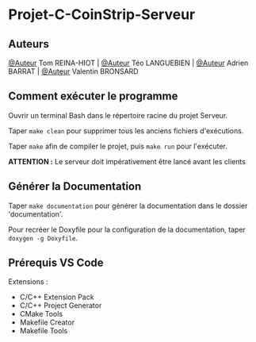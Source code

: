 # Projet-C-CoinStrip-Serveur

## [](#auteur)Auteurs

[@Auteur](/author  "Pavel") Tom REINA-HIOT | [@Auteur](/author  "Pavel") Téo LANGUEBIEN | [@Auteur](/author  "Pavel") Adrien BARRAT | [@Auteur](/author  "Pavel") Valentin BRONSARD

## [](#comment-executer)Comment exécuter le programme

Ouvrir un terminal Bash dans le répertoire racine du projet Serveur.

Taper `make clean` pour supprimer tous les anciens fichiers d'exécutions.

Taper `make` afin de compiler le projet, puis `make run` pour l'exécuter.

**ATTENTION :** Le serveur doit impérativement être lancé avant les clients

## [](#generer-documentation)Générer la Documentation

Taper `make documentation` pour générer la documentation dans le dossier 'documentation'.

Pour recréer le Doxyfile pour la configuration de la documentation, taper `doxygen -g Doxyfile`.

## [](#prerequis-vscode)Prérequis VS Code

Extensions :
- C/C++ Extension Pack
- C/C++ Project Generator
- CMake Tools
- Makefile Creator
- Makefile Tools